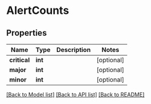 # AlertCounts

## Properties
Name | Type | Description | Notes
------------ | ------------- | ------------- | -------------
**critical** | **int** |  | [optional] 
**major** | **int** |  | [optional] 
**minor** | **int** |  | [optional] 

[[Back to Model list]](../README.md#documentation-for-models) [[Back to API list]](../README.md#documentation-for-api-endpoints) [[Back to README]](../README.md)

